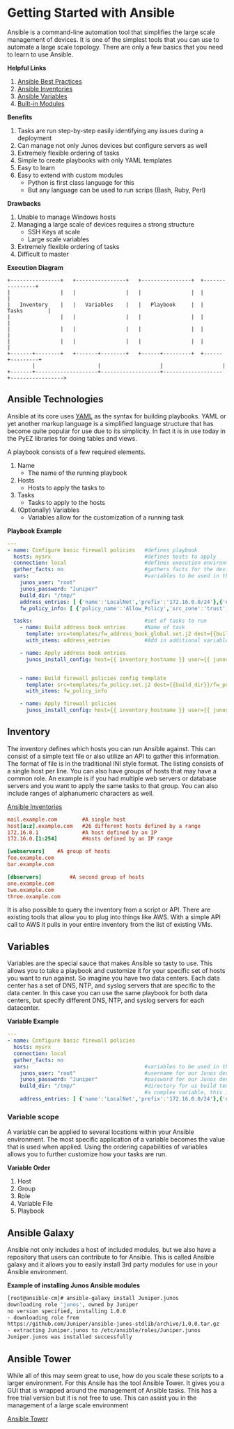 Getting Started with Ansible
============================

Ansible is a command-line automation tool that simplifies the large scale management of devices. It is one of the simplest tools that you can use to automate a large scale topology. There are only a few basics that you need to learn to use Ansible.

**Helpful Links**

1.	[Ansible Best Practices](https://docs.ansible.com/playbooks_best_practices.html)
2.	[Ansible Inventories](https://docs.ansible.com/intro_inventory.html)
3.	[Ansible Variables](http://docs.ansible.com/playbooks_variables.html)
4.	[Built-in Modules](https://docs.ansible.com/modules_by_category.html)

**Benefits**

1.	Tasks are run step-by-step easily identifying any issues during a deployment
2.	Can manage not only Junos devices but configure servers as well
3.	Extremely flexible ordering of tasks
4.	Simple to create playbooks with only YAML templates
5.	Easy to learn
6.	Easy to extend with custom modules
	-	Python is first class language for this
	-	But any language can be used to run scrips (Bash, Ruby, Perl)

**Drawbacks**

1.	Unable to manage Windows hosts
2.	Managing a large scale of devices requires a strong structure
	-	SSH Keys at scale
	-	Large scale variables
3.	Extremely flexible ordering of tasks
4.	Difficult to master

**Execution Diagram**

```
+----------------+   +----------------+   +----------------+  +----------------+
|                |   |                |   |                |  |                |
|   Inventory    |   |   Variables    |   |   Playbook     |  |   Tasks        |
|                |   |                |   |                |  |                |
|                |   |                |   |                |  |                |
|                |   |                |   |                |  |                |
+-------+--------+   +-------+--------+   +------+---------+  +------+---------+
        |                    |                   |                   |
+-------+--------------------+-------------------+-------------------+----------------->

```

Ansible Technologies
--------------------

Ansible at its core uses [YAML](http://en.wikipedia.org/wiki/YAML) as the syntax for building playbooks. YAML or yet another markup language is a simplified language structure that has become quite popular for use due to its simplicity. In fact it is in use today in the PyEZ libraries for doing tables and views.

A playbook consists of a few required elements.

1.	Name
	-	The name of the running playbook
2.	Hosts
	-	Hosts to apply the tasks to
3.	Tasks
	-	Tasks to apply to the hosts
4.	(Optionally) Variables
	-	Variables allow for the customization of a running task

**Playbook Example**

```yaml
---
- name: Configure basic firewall policies   #defines playbook
  hosts: mysrx                              #defines hosts to apply
  connection: local                         #defines execution environment, local is needed for Junos devices
  gather_facts: no                          #gathers facts for the devices
  vars:                                     #variables to be used in the playbook
    junos_user: "root"
    junos_password: "Juniper"
    build_dir: "/tmp/"
    address_entries: [ {'name':'LocalNet','prefix':'172.16.0.0/24'},{'name':'PrivateNet','prefix':'192.168.10.0/24'},{'name':'PublicNet','prefix':'10.10.0.0/24'} ]
    fw_policy_info: [ {'policy_name':'Allow_Policy','src_zone':'trust','dst_zone':'untrust','src_ips':['LocalNet'],'dst_ips':['PrivateNet'],'action':'permit','apps':['any']}]

  tasks:                                    #set of tasks to run
    - name: Build address book entries      #Name of task
      template: src=templates/fw_address_book_global.set.j2 dest={{build_dir}}/fw_address_book_global.set #module to run task
      with_items: address_entries           #Add in additional variables to itterate over

    - name: Apply address book entries
      junos_install_config: host={{ inventory_hostname }} user={{ junos_user }} passwd={{ junos_password }} file={{ build_dir }}/fw_address_book_global.set overwrite=no logfile=logs/{{ inventory_hostname }}.log


    - name: Build firewall policies config template
      template: src=templates/fw_policy.set.j2 dest={{build_dir}}/fw_policy.set
      with_items: fw_policy_info

    - name: Apply firewall policies
      junos_install_config: host={{ inventory_hostname }} user={{ junos_user }} passwd={{ junos_password }} file={{ build_dir }}/fw_policy.set overwrite=no logfile=logs/{{ inventory_hostname }}.log

```

Inventory
---------

The inventory defines which hosts you can run Ansible against. This can consist of a simple text file or also utilize an API to gather this information. The format of file is in the traditional INI style format. The listing consists of a single host per line. You can also have groups of hosts that may have a common role. An example is if you had multiple web servers or database servers and you want to apply the same tasks to that group. You can also include ranges of alphanumeric characters as well.

[Ansible Inventories](https://docs.ansible.com/intro_inventory.html)

```ini
mail.example.com        #A single host
host[a:z].example.com   #26 different hosts defined by a range
172.16.0.1              #A host defined by an IP
172.16.0.[1:254]        #Hosts defined by an IP range

[webservers]    #A group of hosts
foo.example.com
bar.example.com

[dbservers]         #A second group of hosts
one.example.com
two.example.com
three.example.com
```

It is also possible to query the inventory from a script or API. There are existing tools that allow you to plug into things like AWS. With a simple API call to AWS it pulls in your entire inventory from the list of existing VMs.

Variables
---------

Variables are the special sauce that makes Ansible so tasty to use. This allows you to take a playbook and customize it for your specific set of hosts you want to run against. So imagine you have two data centers. Each data center has a set of DNS, NTP, and syslog servers that are specific to the data center. In this case you can use the same playbook for both data centers, but specify different DNS, NTP, and syslog servers for each datacenter.

**Variable Example**

```yaml
---
- name: Configure basic firewall policies
  hosts: mysrx
  connection: local
  gather_facts: no
  vars:                                     #variables to be used in the playbook
    junos_user: "root"                      #username for our Junos devices
    junos_password: "Juniper"               #password for our Junos devices
    build_dir: "/tmp/"                      #directory for us build templates in
                                            #a complex variable, this is just a python dictionary or dict
    address_entries: [ {'name':'LocalNet','prefix':'172.16.0.0/24'},{'name':'PrivateNet','prefix':'192.168.10.0/24'},{'name':'PublicNet','prefix':'10.10.0.0/24'} ]

```

### Variable scope

A variable can be applied to several locations within your Ansible environment. The most specific application of a variable becomes the value that is used when applied. Using the ordering capabilities of variables allows you to further customize how your tasks are run.

**Variable Order**

1.	Host
2.	Group
3.	Role
4.	Variable File
5.	Playbook

Ansible Galaxy
--------------

Ansible not only includes a host of included modules, but we also have a repository that users can contribute to for Ansible. This is called Ansible galaxy and it allows you to easily install 3rd party modules for use in your Ansible environment.

**Example of installing Junos Ansible modules**

```bash
[root@ansible-cm]# ansible-galaxy install Juniper.junos
downloading role 'junos', owned by Juniper
no version specified, installing 1.0.0
- downloading role from
https://github.com/Juniper/ansible-junos-stdlib/archive/1.0.0.tar.gz
- extracting Juniper.junos to /etc/ansible/roles/Juniper.junos
Juniper.junos was installed successfully
```

Ansible Tower
-------------

While all of this may seem great to use, how do you scale these scripts to a larger environment. For this Ansile has the tool Ansible Tower. It gives you a GUI that is wrapped around the management of Ansible tasks. This has a free trial version but it is not free to use. This can assist you in the management of a large scale environment

[Ansible Tower](http://www.ansible.com/tower)
